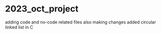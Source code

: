 # 2023_oct_project
adding code and no-code related files
also making changes
added circular linked list in C
